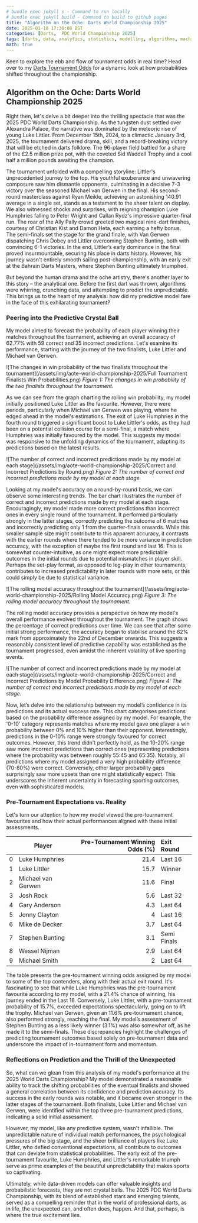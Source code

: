 ```yaml
---
# bundle exec jekyll s - Command to run locally
# bundle exec jekyll build - Command to build to github pages
title: "Algorithm on the Oche: Darts World Championship 2025"
date: 2025-01-18 17:30:00 BST
categories: [Darts,  PDC World Championship 2025]
tags: [darts, data, analytics, statistics, modelling, algorithms, machine learning, python, pandas, scikit-learn, numpy]
math: true
---
```


Keen to explore the ebb and flow of tournament odds in real time? Head over to my [Darts Tournament Odds](https://atredshaw.github.io/darts-tournament-odds-html/) for a dynamic look at how probabilities shifted throughout the championship.

## Algorithm on the Oche: Darts World Championship 2025

Right then, let's delve a bit deeper into the thrilling spectacle that was the 2025 PDC World Darts Championship. As the tungsten dust settled over Alexandra Palace, the narrative was dominated by the meteoric rise of young Luke Littler. From December 15th, 2024, to a climactic January 3rd, 2025, the tournament delivered drama, skill, and a record-breaking victory that will be etched in darts folklore. The 96-player field battled for a share of the £2.5 million prize pot, with the coveted Sid Waddell Trophy and a cool half a million pounds awaiting the champion.

The tournament unfolded with a compelling storyline: Littler's unprecedented journey to the top. His youthful exuberance and unwavering composure saw him dismantle opponents, culminating in a decisive 7-3 victory over the seasoned Michael van Gerwen in the final. His second-round masterclass against Ryan Meikle, achieving an astonishing 140.91 average in a single set, stands as a testament to the sheer talent on display. We also witnessed shocks and surprises, with reigning champion Luke Humphries falling to Peter Wright and Callan Rydz's impressive quarter-final run. The roar of the Ally Pally crowd greeted two magical nine-dart finishes, courtesy of Christian Kist and Damon Heta, each earning a hefty bonus. The semi-finals set the stage for the grand finale, with Van Gerwen dispatching Chris Dobey and Littler overcoming Stephen Bunting, both with convincing 6-1 victories. In the end, Littler’s early dominance in the final proved insurmountable, securing his place in darts history. However, his journey wasn't entirely smooth sailing post-championship, with an early exit at the Bahrain Darts Masters, where Stephen Bunting ultimately triumphed.

But beyond the human drama and the oche artistry, there's another layer to this story – the analytical one. Before the first dart was thrown, algorithms were whirring, crunching data, and attempting to predict the unpredictable. This brings us to the heart of my analysis: how did my predictive model fare in the face of this exhilarating tournament?

###  Peering into the Predictive Crystal Ball

My model aimed to forecast the probability of each player winning their matches throughout the tournament, achieving an overall accuracy of 62.77% with 59 correct and 35 incorrect predictions. Let's examine its performance, starting with the journey of the two finalists, Luke Littler and Michael van Gerwen.

![The changes in win probability of the two finalists throughout the tournament](/assets/img/aote-world-championship-2025/Full Tournament Finalists Win Probabilities.png)
_Figure 1: The changes in win probability of the two finalists throughout the tournament._

As we can see from the graph charting the rolling win probability, my model initially positioned Luke Littler as the favourite. However, there were periods, particularly when Michael van Gerwen was playing, where he edged ahead in the model's estimations. The exit of Luke Humphries in the fourth round triggered a significant boost to Luke Littler's odds, as they had been on a potential collision course for a semi-final, a match where Humphries was initially favoured by the model. This suggests my model was responsive to the unfolding dynamics of the tournament, adapting its predictions based on the latest results.

![The number of correct and incorrect predictions made by my model at each stage](/assets/img/aote-world-championship-2025/Correct and Incorrect Predictions by Round.png)
_Figure 2: The number of correct and incorrect predictions made by my model at each stage._

Looking at my model's accuracy on a round-by-round basis, we can observe some interesting trends. The bar chart illustrates the number of correct and incorrect predictions made by my model at each stage. Encouragingly, my model made more correct predictions than incorrect ones in every single round of the tournament. It performed particularly strongly in the latter stages, correctly predicting the outcome of 6 matches and incorrectly predicting only 1 from the quarter-finals onwards. While this smaller sample size might contribute to this apparent accuracy, it contrasts with the earlier rounds where there tended to be more variance in prediction accuracy, with the exception of maybe the first round and last 16. This is somewhat counter-intuitive, as one might expect more predictable outcomes in the initial rounds due to potential mismatches in player skill. Perhaps the set-play format, as opposed to leg-play in other tournaments, contributes to increased predictability in later rounds with more sets, or this could simply be due to statistical variance.

![The rolling model accuracy throughout the tournament](/assets/img/aote-world-championship-2025/Rolling Model Accuracy.png)
_Figure 3: The rolling model accuracy throughout the tournament._

The rolling model accuracy provides a perspective on how my model's overall performance evolved throughout the tournament. The graph shows the percentage of correct predictions over time. We can see that after some initial strong performance, the accuracy began to stabilise around the 62% mark from approximately the 22nd of December onwards. This suggests a reasonably consistent level of predictive capability was established as the tournament progressed, even amidst the inherent volatility of live sporting events.

![The number of correct and incorrect predictions made by my model at each stage](/assets/img/aote-world-championship-2025/Correct and Incorrect Predictions by Model Probability Difference.png)
_Figure 4: The number of correct and incorrect predictions made by my model at each stage._

Now, let’s delve into the relationship between my model’s confidence in its predictions and its actual success rate. This chart categorises predictions based on the probability difference assigned by my model. For example, the '0-10' category represents matches where my model gave one player a win probability between 0% and 10% higher than their opponent. Interestingly, predictions in the 0-10% range were strongly favoured for correct outcomes. However, this trend didn't perfectly hold, as the 10-20% range saw more incorrect predictions than correct ones (representing predictions where the probability was between roughly 55:45 and 65:35). Notably, all predictions where my model assigned a very high probability difference (70-80%) were correct. Conversely, other larger probability gaps surprisingly saw more upsets than one might statistically expect. This underscores the inherent uncertainty in forecasting sporting outcomes, even with sophisticated models.

###  Pre-Tournament Expectations vs. Reality

Let's turn our attention to how my model viewed the pre-tournament favourites and how their actual performances aligned with these initial assessments.

|   | Player             |   Pre-Tournament Winning Odds (%) | Exit Round   |
|---|--------------------|------------------------------------:|:-------------|
| 0 | Luke Humphries       |                                21.4 | Last 16      |
| 1 | Luke Littler         |                                15.7 | Winner       |
| 2 | Michael van Gerwen   |                                11.6 | Final        |
| 3 | Josh Rock            |                                 5.6 | Last 32      |
| 4 | Gary Anderson        |                                 4.3 | Last 64      |
| 5 | Jonny Clayton       |                                 4   | Last 16      |
| 6 | Mike de Decker       |                                 3.7 | Last 64      |
| 7 | Stephen Bunting      |                                 3.1 | Semi Finals  |
| 8 | Wessel Nijman        |                                 2.9 | Last 64      |
| 9 | Michael Smith        |                                 2   | Last 64      |

The table presents the pre-tournament winning odds assigned by my model to some of the top contenders, along with their actual exit round. It's fascinating to see that while Luke Humphries was the pre-tournament favourite according to my model, with a 21.4% chance of winning, his journey ended in the Last 16. Conversely, Luke Littler, with a pre-tournament probability of 15.7%, exceeded expectations spectacularly, going on to lift the trophy. Michael van Gerwen, given an 11.6% pre-tournament chance, also performed strongly, reaching the final. My model’s assessment of Stephen Bunting as a less likely winner (3.1%) was also somewhat off, as he made it to the semi-finals. These discrepancies highlight the challenges of predicting tournament outcomes based solely on pre-tournament data and underscore the impact of in-tournament form and momentum.

###  Reflections on Prediction and the Thrill of the Unexpected

So, what can we glean from this analysis of my model's performance at the 2025 World Darts Championship? My model demonstrated a reasonable ability to track the shifting probabilities of the eventual finalists and showed a general correlation between its confidence and prediction accuracy. Its success in the early rounds was notable, and it became even stronger in the latter stages of the tournament. Both finalists, Luke Littler and Michael van Gerwen, were identified within the top three pre-tournament predictions, indicating a solid initial assessment.

However, my model, like any predictive system, wasn't infallible. The unpredictable nature of individual match performances, the psychological pressures of the big stage, and the sheer brilliance of players like Luke Littler, who defied conventional expectations, all contribute to outcomes that can deviate from statistical probabilities. The early exit of the pre-tournament favourite, Luke Humphries, and Littler's remarkable triumph serve as prime examples of the beautiful unpredictability that makes sports so captivating.

Ultimately, while data-driven models can offer valuable insights and probabilistic forecasts, they are not crystal balls. The 2025 PDC World Darts Championship, with its blend of established stars and emerging talents, served as a compelling reminder that in the world of professional darts, as in life, the unexpected can, and often does, happen. And that, perhaps, is where the true excitement lies.
